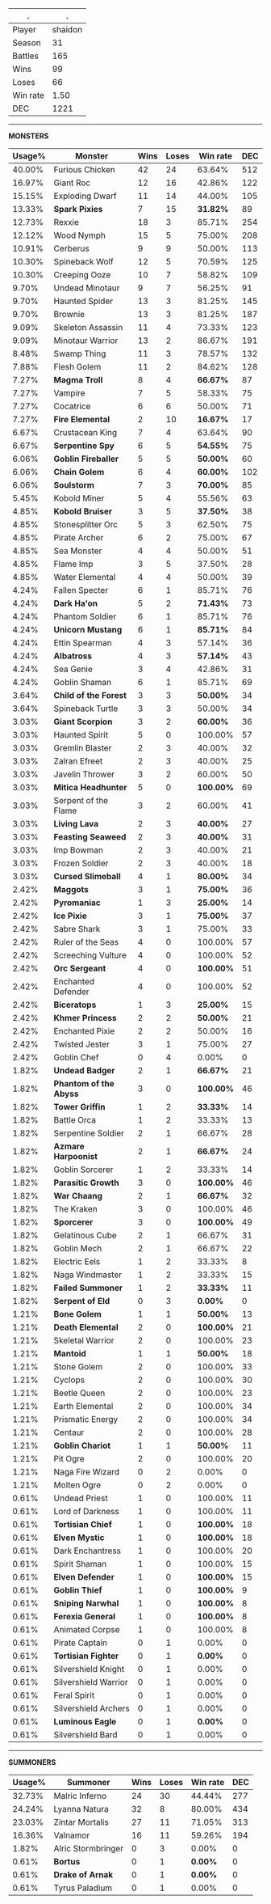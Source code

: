 .|.
|-|-
Player|shaidon
Season|31
Battles|165
Wins|99
Loses|66
Win rate|1.50
DEC|1221

---
**MONSTERS**

Usage%|Monster|Wins|Loses|Win rate|DEC|
-|-|-|-|-|-|
40.00%|Furious Chicken|42|24|63.64%|512|
16.97%|Giant Roc|12|16|42.86%|122|
15.15%|Exploding Dwarf|11|14|44.00%|105|
13.33%|**Spark Pixies**|7|15|**31.82%**|89|
12.73%|Rexxie|18|3|85.71%|254|
12.12%|Wood Nymph|15|5|75.00%|208|
10.91%|Cerberus|9|9|50.00%|113|
10.30%|Spineback Wolf|12|5|70.59%|125|
10.30%|Creeping Ooze|10|7|58.82%|109|
9.70%|Undead Minotaur|9|7|56.25%|91|
9.70%|Haunted Spider|13|3|81.25%|145|
9.70%|Brownie|13|3|81.25%|187|
9.09%|Skeleton Assassin|11|4|73.33%|123|
9.09%|Minotaur Warrior|13|2|86.67%|191|
8.48%|Swamp Thing|11|3|78.57%|132|
7.88%|Flesh Golem|11|2|84.62%|128|
7.27%|**Magma Troll**|8|4|**66.67%**|87|
7.27%|Vampire|7|5|58.33%|75|
7.27%|Cocatrice|6|6|50.00%|71|
7.27%|**Fire Elemental**|2|10|**16.67%**|17|
6.67%|Crustacean King|7|4|63.64%|90|
6.67%|**Serpentine Spy**|6|5|**54.55%**|75|
6.06%|**Goblin Fireballer**|5|5|**50.00%**|60|
6.06%|**Chain Golem**|6|4|**60.00%**|102|
6.06%|**Soulstorm**|7|3|**70.00%**|85|
5.45%|Kobold Miner|5|4|55.56%|63|
4.85%|**Kobold Bruiser**|3|5|**37.50%**|38|
4.85%|Stonesplitter Orc|5|3|62.50%|75|
4.85%|Pirate Archer|6|2|75.00%|67|
4.85%|Sea Monster|4|4|50.00%|51|
4.85%|Flame Imp|3|5|37.50%|28|
4.85%|Water Elemental|4|4|50.00%|39|
4.24%|Fallen Specter|6|1|85.71%|76|
4.24%|**Dark Ha'on**|5|2|**71.43%**|73|
4.24%|Phantom Soldier|6|1|85.71%|76|
4.24%|**Unicorn Mustang**|6|1|**85.71%**|84|
4.24%|Ettin Spearman|4|3|57.14%|36|
4.24%|**Albatross**|4|3|**57.14%**|43|
4.24%|Sea Genie|3|4|42.86%|31|
4.24%|Goblin Shaman|6|1|85.71%|69|
3.64%|**Child of the Forest**|3|3|**50.00%**|34|
3.64%|Spineback Turtle|3|3|50.00%|34|
3.03%|**Giant Scorpion**|3|2|**60.00%**|36|
3.03%|Haunted Spirit|5|0|100.00%|57|
3.03%|Gremlin Blaster|2|3|40.00%|32|
3.03%|Zalran Efreet|2|3|40.00%|25|
3.03%|Javelin Thrower|3|2|60.00%|50|
3.03%|**Mitica Headhunter**|5|0|**100.00%**|69|
3.03%|Serpent of the Flame|3|2|60.00%|41|
3.03%|**Living Lava**|2|3|**40.00%**|27|
3.03%|**Feasting Seaweed**|2|3|**40.00%**|31|
3.03%|Imp Bowman|2|3|40.00%|21|
3.03%|Frozen Soldier|2|3|40.00%|18|
3.03%|**Cursed Slimeball**|4|1|**80.00%**|34|
2.42%|**Maggots**|3|1|**75.00%**|36|
2.42%|**Pyromaniac**|1|3|**25.00%**|14|
2.42%|**Ice Pixie**|3|1|**75.00%**|37|
2.42%|Sabre Shark|3|1|75.00%|33|
2.42%|Ruler of the Seas|4|0|100.00%|57|
2.42%|Screeching Vulture|4|0|100.00%|52|
2.42%|**Orc Sergeant**|4|0|**100.00%**|51|
2.42%|Enchanted Defender|4|0|100.00%|52|
2.42%|**Biceratops**|1|3|**25.00%**|15|
2.42%|**Khmer Princess**|2|2|**50.00%**|21|
2.42%|Enchanted Pixie|2|2|50.00%|16|
2.42%|Twisted Jester|3|1|75.00%|27|
2.42%|Goblin Chef|0|4|0.00%|0|
1.82%|**Undead Badger**|2|1|**66.67%**|21|
1.82%|**Phantom of the Abyss**|3|0|**100.00%**|46|
1.82%|**Tower Griffin**|1|2|**33.33%**|14|
1.82%|Battle Orca|1|2|33.33%|13|
1.82%|Serpentine Soldier|2|1|66.67%|28|
1.82%|**Azmare Harpoonist**|2|1|**66.67%**|24|
1.82%|Goblin Sorcerer|1|2|33.33%|14|
1.82%|**Parasitic Growth**|3|0|**100.00%**|46|
1.82%|**War Chaang**|2|1|**66.67%**|32|
1.82%|The Kraken|3|0|100.00%|46|
1.82%|**Sporcerer**|3|0|**100.00%**|49|
1.82%|Gelatinous Cube|2|1|66.67%|31|
1.82%|Goblin Mech|2|1|66.67%|22|
1.82%|Electric Eels|1|2|33.33%|8|
1.82%|Naga Windmaster|1|2|33.33%|15|
1.82%|**Failed Summoner**|1|2|**33.33%**|11|
1.82%|**Serpent of Eld**|0|3|**0.00%**|0|
1.21%|**Bone Golem**|1|1|**50.00%**|13|
1.21%|**Death Elemental**|2|0|**100.00%**|21|
1.21%|Skeletal Warrior|2|0|100.00%|23|
1.21%|**Mantoid**|1|1|**50.00%**|18|
1.21%|Stone Golem|2|0|100.00%|33|
1.21%|Cyclops|2|0|100.00%|30|
1.21%|Beetle Queen|2|0|100.00%|23|
1.21%|Earth Elemental|2|0|100.00%|34|
1.21%|Prismatic Energy|2|0|100.00%|34|
1.21%|Centaur|2|0|100.00%|28|
1.21%|**Goblin Chariot**|1|1|**50.00%**|11|
1.21%|Pit Ogre|2|0|100.00%|20|
1.21%|Naga Fire Wizard|0|2|0.00%|0|
1.21%|Molten Ogre|0|2|0.00%|0|
0.61%|Undead Priest|1|0|100.00%|11|
0.61%|Lord of Darkness|1|0|100.00%|11|
0.61%|**Tortisian Chief**|1|0|**100.00%**|18|
0.61%|**Elven Mystic**|1|0|**100.00%**|18|
0.61%|Dark Enchantress|1|0|100.00%|20|
0.61%|Spirit Shaman|1|0|100.00%|15|
0.61%|**Elven Defender**|1|0|**100.00%**|15|
0.61%|**Goblin Thief**|1|0|**100.00%**|9|
0.61%|**Sniping Narwhal**|1|0|**100.00%**|8|
0.61%|**Ferexia General**|1|0|**100.00%**|8|
0.61%|Animated Corpse|1|0|100.00%|8|
0.61%|Pirate Captain|0|1|0.00%|0|
0.61%|**Tortisian Fighter**|0|1|**0.00%**|0|
0.61%|Silvershield Knight|0|1|0.00%|0|
0.61%|Silvershield Warrior|0|1|0.00%|0|
0.61%|Feral Spirit|0|1|0.00%|0|
0.61%|Silvershield Archers|0|1|0.00%|0|
0.61%|**Luminous Eagle**|0|1|**0.00%**|0|
0.61%|Silvershield Bard|0|1|0.00%|0|

---
**SUMMONERS**

Usage%|Summoner|Wins|Loses|Win rate|DEC|
-|-|-|-|-|-|
32.73%|Malric Inferno|24|30|44.44%|277|
24.24%|Lyanna Natura|32|8|80.00%|434|
23.03%|Zintar Mortalis|27|11|71.05%|313|
16.36%|Valnamor|16|11|59.26%|194|
1.82%|Alric Stormbringer|0|3|0.00%|0|
0.61%|**Bortus**|0|1|**0.00%**|0|
0.61%|**Drake of Arnak**|0|1|**0.00%**|0|
0.61%|Tyrus Paladium|0|1|0.00%|0|
